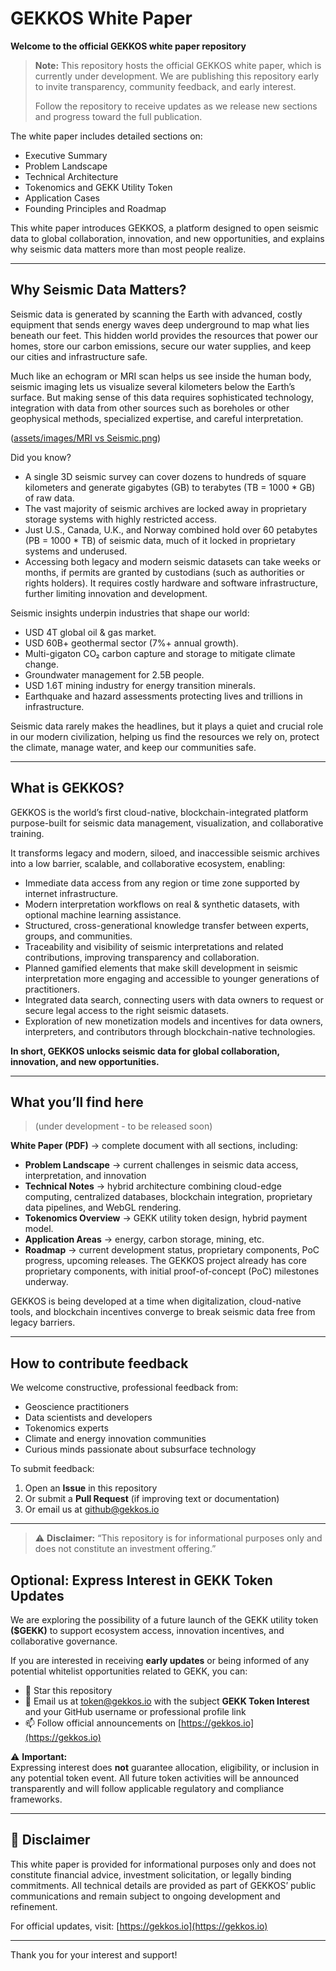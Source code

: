 # GEKKOS White Paper

**Welcome to the official GEKKOS white paper repository**

> **Note:** This repository hosts the official GEKKOS white paper, which is currently under development. We are publishing this repository early to invite transparency, community feedback, and early interest.  
>  
> Follow the repository to receive updates as we release new sections and progress toward the full publication.

The white paper includes detailed sections on:

- Executive Summary  
- Problem Landscape  
- Technical Architecture  
- Tokenomics and GEKK Utility Token  
- Application Cases  
- Founding Principles and Roadmap

This white paper introduces GEKKOS, a platform designed to open seismic data to global collaboration, innovation, and new opportunities, and explains why seismic data matters more than most people realize.
  
---

## Why Seismic Data Matters?

Seismic data is generated by scanning the Earth with advanced, costly equipment that sends energy waves deep underground to map what lies beneath our feet. This hidden world provides the resources that power our homes, store our carbon emissions, secure our water supplies, and keep our cities and infrastructure safe.

Much like an echogram or MRI scan helps us see inside the human body, seismic imaging lets us visualize several kilometers below the Earth’s surface. But making sense of this data requires sophisticated technology, integration with data from other sources such as boreholes or other geophysical methods, specialized expertise, and careful interpretation.

([assets/images/MRI vs Seismic.png](https://github.com/gekkos-project/gekkos-whitepaper/blob/ce43e63bec9c9ac895aaa7184ac030cea8579a4a/assets/images/MRI%20vs%20Seismic.png))

Did you know?
- A single 3D seismic survey can cover dozens to hundreds of square kilometers and generate gigabytes (GB) to terabytes (TB = 1000 * GB) of raw data.
- The vast majority of seismic archives are locked away in proprietary storage systems with highly restricted access.
- Just U.S., Canada, U.K., and Norway combined hold over 60 petabytes (PB = 1000 * TB) of seismic data, much of it locked in proprietary systems and underused.
- Accessing both legacy and modern seismic datasets can take weeks or months, if permits are granted by custodians (such as authorities or rights holders). It requires costly hardware and software infrastructure, further limiting innovation and development.

Seismic insights underpin industries that shape our world:
- USD 4T global oil & gas market.
- USD 60B+ geothermal sector (7%+ annual growth).
- Multi-gigaton CO₂ carbon capture and storage to mitigate climate change.
- Groundwater management for 2.5B people.
- USD 1.6T mining industry for energy transition minerals.
- Earthquake and hazard assessments protecting lives and trillions in infrastructure.

Seismic data rarely makes the headlines, but it plays a quiet and crucial role in our modern civilization, helping us find the resources we rely on, protect the climate, manage water, and keep our communities safe.

---

## What is GEKKOS?

GEKKOS is the world’s first cloud-native, blockchain-integrated platform purpose-built for seismic data management, visualization, and collaborative training.

It transforms legacy and modern, siloed, and inaccessible seismic archives into a low barrier, scalable, and collaborative ecosystem, enabling:
- Immediate data access from any region or time zone supported by internet infrastructure.
- Modern interpretation workflows on real & synthetic datasets, with optional machine learning assistance.
- Structured, cross-generational knowledge transfer between experts, groups, and communities.
- Traceability and visibility of seismic interpretations and related contributions, improving transparency and collaboration.
- Planned gamified elements that make skill development in seismic interpretation more engaging and accessible to younger generations of practitioners.
- Integrated data search, connecting users with data owners to request or secure legal access to the right seismic datasets.
- Exploration of new monetization models and incentives for data owners, interpreters, and contributors through blockchain-native technologies.

**In short, GEKKOS unlocks seismic data for global collaboration, innovation, and new opportunities.**

---

## What you’ll find here 
> (under development - to be released soon)

**White Paper (PDF)** → complete document with all sections, including:
- **Problem Landscape** → current challenges in seismic data access, interpretation, and innovation
- **Technical Notes** → hybrid architecture combining cloud-edge computing, centralized databases, blockchain integration, proprietary data pipelines, and WebGL rendering.
- **Tokenomics Overview** → GEKK utility token design, hybrid payment model.
- **Application Areas** → energy, carbon storage, mining, etc.
- **Roadmap** → current development status, proprietary components, PoC progress, upcoming releases. The GEKKOS project already has core proprietary components, with initial proof-of-concept (PoC) milestones underway.

GEKKOS is being developed at a time when digitalization, cloud-native tools, and blockchain incentives converge to break seismic data free from legacy barriers.

---

## How to contribute feedback

We welcome constructive, professional feedback from:

- Geoscience practitioners  
- Data scientists and developers  
- Tokenomics experts  
- Climate and energy innovation communities  
- Curious minds passionate about subsurface technology

To submit feedback:

1. Open an **Issue** in this repository  
2. Or submit a **Pull Request** (if improving text or documentation)  
3. Or email us at [github@gekkos.io](mailto:github@gekkos.io)

---

> ⚠️ **Disclaimer:** “This repository is for informational purposes only and does not constitute an investment offering.”
## Optional: Express Interest in GEKK Token Updates

We are exploring the possibility of a future launch of the GEKK utility token **($GEKK)** to support ecosystem access, innovation incentives, and collaborative governance.

If you are interested in receiving **early updates** or being informed of any potential whitelist opportunities related to GEKK, you can:

- 🌟 Star this repository  
- 📨 Email us at [token@gekkos.io](mailto:token@gekkos.io) with the subject **GEKK Token Interest** and your GitHub username or professional profile link  
- 📫 Follow official announcements on [https://gekkos.io](https://gekkos.io)

⚠ **Important:**  
Expressing interest does **not** guarantee allocation, eligibility, or inclusion in any potential token event. All future token activities will be announced transparently and will follow applicable regulatory and compliance frameworks.

---

## 📢 Disclaimer

This white paper is provided for informational purposes only and does not constitute financial advice, investment solicitation, or legally binding commitments. All technical details are provided as part of GEKKOS’ public communications and remain subject to ongoing development and refinement.

For official updates, visit: [https://gekkos.io](https://gekkos.io)

---

Thank you for your interest and support!
